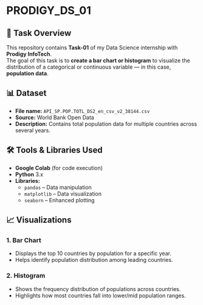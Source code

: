# PRODIGY_DS_01

## 📌 Task Overview
This repository contains **Task-01** of my Data Science internship with **Prodigy InfoTech**.  
The goal of this task is to **create a bar chart or histogram** to visualize the distribution of a categorical or continuous variable — in this case, **population data**.


## 📊 Dataset
- **File name:** `API_SP.POP.TOTL_DS2_en_csv_v2_38144.csv`
- **Source:** World Bank Open Data
- **Description:** Contains total population data for multiple countries across several years.


## 🛠️ Tools & Libraries Used
- **Google Colab** (for code execution)
- **Python** 3.x
- **Libraries:**
  - `pandas` – Data manipulation
  - `matplotlib` – Data visualization
  - `seaborn` – Enhanced plotting


## 📈 Visualizations
### 1. **Bar Chart**
- Displays the top 10 countries by population for a specific year.
- Helps identify population distribution among leading countries.

### 2. **Histogram**
- Shows the frequency distribution of populations across countries.
- Highlights how most countries fall into lower/mid population ranges.


